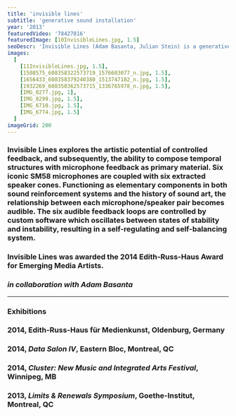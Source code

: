 ```yaml
---
title: 'invisible lines'
subtitle: 'generative sound installation'
year: '2013'
featuredVideo: '78427816'
featuredImage: [10InvisibleLines.jpg, 1.5]
seoDescr: 'Invisible Lines (Adam Basanta, Julian Stein) is a generative sound installation that explores the artistic potential of controlled feedback.'
images:
  [
    [11InvisibleLines.jpg, 1.5],
    [1508575_608358322573719_1576603077_n.jpg, 1.5],
    [1656433_608358379240380_1513747182_n.jpg, 1.5],
    [1932269_608358362573715_1336765978_n.jpg, 1.5],
    [IMG_0277.jpg, 1],
    [IMG_0299.jpg, 1.5],
    [IMG_6710.jpg, 1.5],
    [IMG_6774.jpg, 1.5]
  ]
imageGrid: 200
---
```


### Invisible Lines explores the artistic potential of controlled feedback, and subsequently, the ability to compose temporal structures with microphone feedback as primary material. Six iconic SM58 microphones are coupled with six extracted speaker cones. Functioning as elementary components in both sound reinforcement systems and the history of sound art, the relationship between each microphone/speaker pair becomes audible. The six audible feedback loops are controlled by custom software which oscillates between states of stability and instability, resulting in a self-regulating and self-balancing system.

### Invisible Lines was awarded the 2014 Edith-Russ-Haus Award for Emerging Media Artists.

### _in collaboration with Adam Basanta_

---

### **Exhibitions**

### 2014, Edith-Russ-Haus für Medienkunst, Oldenburg, Germany

### 2014, _Data Salon IV_, Eastern Bloc, Montreal, QC

### 2014, _Cluster: New Music and Integrated Arts Festival_, Winnipeg, MB

### 2013, _Limits & Renewals Symposium_, Goethe-Institut, Montreal, QC

